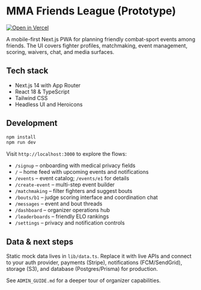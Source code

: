 # MMA Friends League (Prototype)

[![Open in Vercel](https://vercel.com/button)](https://vercel.com/new/clone?repository-url=https://github.com/your-org/mma-friends-league&project-name=mma-friends-league&repository-name=mma-friends-league)

A mobile-first Next.js PWA for planning friendly combat-sport events among friends. The UI covers fighter profiles, matchmaking, event management, scoring, waivers, chat, and media surfaces.

## Tech stack

- Next.js 14 with App Router
- React 18 & TypeScript
- Tailwind CSS
- Headless UI and Heroicons

## Development

```bash
npm install
npm run dev
```

Visit `http://localhost:3000` to explore the flows:

- `/signup` – onboarding with medical privacy fields
- `/` – home feed with upcoming events and notifications
- `/events` – event catalog; `/events/e1` for details
- `/create-event` – multi-step event builder
- `/matchmaking` – filter fighters and suggest bouts
- `/bouts/b1` – judge scoring interface and coordination chat
- `/messages` – event and bout threads
- `/dashboard` – organizer operations hub
- `/leaderboards` – friendly ELO rankings
- `/settings` – privacy and notification controls

## Data & next steps

Static mock data lives in `lib/data.ts`. Replace it with live APIs and connect to your auth provider, payments (Stripe), notifications (FCM/SendGrid), storage (S3), and database (Postgres/Prisma) for production.

See `ADMIN_GUIDE.md` for a deeper tour of organizer capabilities.
